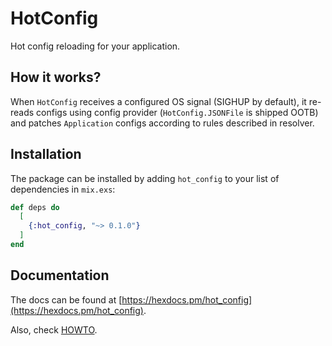 # HotConfig
Hot config reloading for your application.

## How it works?
When `HotConfig` receives a configured OS signal (SIGHUP by default), it re-reads configs using config provider
(`HotConfig.JSONFile` is shipped OOTB) and patches `Application` configs according to rules described in resolver.

## Installation

The package can be installed
by adding `hot_config` to your list of dependencies in `mix.exs`:

```elixir
def deps do
  [
    {:hot_config, "~> 0.1.0"}
  ]
end
```

## Documentation
The docs can be found at [https://hexdocs.pm/hot_config](https://hexdocs.pm/hot_config).

Also, check [HOWTO](./docs/howto.md).

